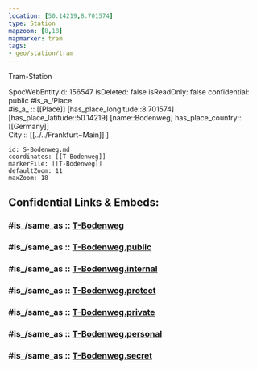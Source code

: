 ```yaml
---
location: [50.14219,8.701574] 
type: Station 
mapzoom: [8,18] 
mapmarker: tram 
tags:
- geo/station/tram
---
```


Tram-Station

SpocWebEntityId: 156547
isDeleted: false
isReadOnly: false
confidential: public
#is_a_/Place  
#is_a_ :: [[Place]] 
[has_place_longitude::8.701574] 
[has_place_latitude::50.14219] 
[name::Bodenweg] 
has_place_country:: [[Germany]]  
City :: [[../../Frankfurt~Main]] ] 


```leaflet
id: S-Bodenweg.md
coordinates: [[T-Bodenweg]] 
markerFile: [[T-Bodenweg]] 
defaultZoom: 11 
maxZoom: 18
```


## Confidential Links & Embeds: 

### #is_/same_as :: [T-Bodenweg](/_Standards/Earth/Continent/Europe/Europe~Central/Germany/Germany~West/Hessen/counties~Hessen/Frankfurt~Main/Stations-FFM~T/T-Bodenweg.md) 

### #is_/same_as :: [T-Bodenweg.public](/_public/Earth/Continent/Europe/Europe~Central/Germany/Germany~West/Hessen/counties~Hessen/Frankfurt~Main/Stations-FFM~T/T-Bodenweg.public.md) 

### #is_/same_as :: [T-Bodenweg.internal](/_internal/Earth/Continent/Europe/Europe~Central/Germany/Germany~West/Hessen/counties~Hessen/Frankfurt~Main/Stations-FFM~T/T-Bodenweg.internal.md) 

### #is_/same_as :: [T-Bodenweg.protect](/_protect/Earth/Continent/Europe/Europe~Central/Germany/Germany~West/Hessen/counties~Hessen/Frankfurt~Main/Stations-FFM~T/T-Bodenweg.protect.md) 

### #is_/same_as :: [T-Bodenweg.private](/_private/Earth/Continent/Europe/Europe~Central/Germany/Germany~West/Hessen/counties~Hessen/Frankfurt~Main/Stations-FFM~T/T-Bodenweg.private.md) 

### #is_/same_as :: [T-Bodenweg.personal](/_personal/Earth/Continent/Europe/Europe~Central/Germany/Germany~West/Hessen/counties~Hessen/Frankfurt~Main/Stations-FFM~T/T-Bodenweg.personal.md) 

### #is_/same_as :: [T-Bodenweg.secret](/_secret/Earth/Continent/Europe/Europe~Central/Germany/Germany~West/Hessen/counties~Hessen/Frankfurt~Main/Stations-FFM~T/T-Bodenweg.secret.md)

